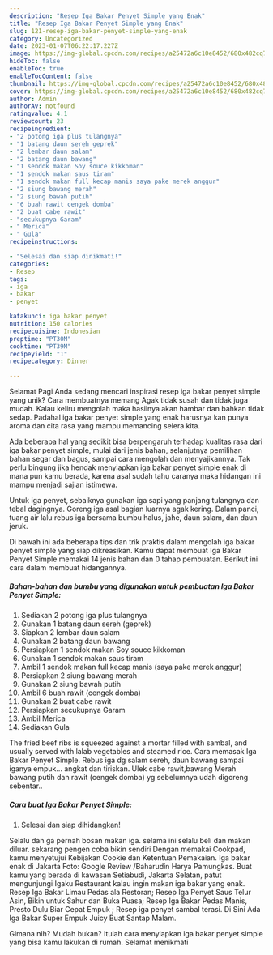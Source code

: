 ```yaml
---
description: "Resep Iga Bakar Penyet Simple yang Enak"
title: "Resep Iga Bakar Penyet Simple yang Enak"
slug: 121-resep-iga-bakar-penyet-simple-yang-enak
category: Uncategorized
date: 2023-01-07T06:22:17.227Z
image: https://img-global.cpcdn.com/recipes/a25472a6c10e8452/680x482cq70/iga-bakar-penyet-simple-foto-resep-utama.jpg
hideToc: false
enableToc: true
enableTocContent: false
thumbnail: https://img-global.cpcdn.com/recipes/a25472a6c10e8452/680x482cq70/iga-bakar-penyet-simple-foto-resep-utama.jpg
cover: https://img-global.cpcdn.com/recipes/a25472a6c10e8452/680x482cq70/iga-bakar-penyet-simple-foto-resep-utama.jpg
author: Admin
authorAv: notfound
ratingvalue: 4.1
reviewcount: 23
recipeingredient:
- "2 potong iga plus tulangnya"
- "1 batang daun sereh geprek"
- "2 lembar daun salam"
- "2 batang daun bawang"
- "1 sendok makan Soy souce kikkoman"
- "1 sendok makan saus tiram"
- "1 sendok makan full kecap manis saya pake merek anggur"
- "2 siung bawang merah"
- "2 siung bawah putih"
- "6 buah rawit cengek domba"
- "2 buat cabe rawit"
- "secukupnya Garam"
- " Merica"
- " Gula"
recipeinstructions:

- "Selesai dan siap dinikmati!"
categories:
- Resep
tags:
- iga
- bakar
- penyet

katakunci: iga bakar penyet 
nutrition: 150 calories
recipecuisine: Indonesian
preptime: "PT30M"
cooktime: "PT39M"
recipeyield: "1"
recipecategory: Dinner

---
```



Selamat Pagi Anda sedang mencari inspirasi resep iga bakar penyet simple yang unik? Cara membuatnya memang Agak tidak susah dan tidak juga mudah. Kalau keliru mengolah maka hasilnya akan hambar dan bahkan tidak sedap. Padahal iga bakar penyet simple yang enak harusnya kan punya aroma dan cita rasa yang mampu memancing selera kita.


Ada beberapa hal yang sedikit bisa berpengaruh terhadap kualitas rasa dari iga bakar penyet simple, mulai dari jenis bahan, selanjutnya pemilihan bahan segar dan bagus, sampai cara mengolah dan menyajikannya. Tak perlu bingung jika hendak menyiapkan iga bakar penyet simple enak di mana pun kamu berada, karena asal sudah tahu caranya maka hidangan ini mampu menjadi sajian istimewa.

Untuk iga penyet, sebaiknya gunakan iga sapi yang panjang tulangnya dan tebal dagingnya. Goreng iga asal bagian luarnya agak kering. Dalam panci, tuang air lalu rebus iga bersama bumbu halus, jahe, daun salam, dan daun jeruk.


Di bawah ini ada beberapa tips dan trik praktis dalam mengolah iga bakar penyet simple yang siap dikreasikan. Kamu dapat membuat Iga Bakar Penyet Simple memakai 14 jenis bahan dan 0 tahap pembuatan. Berikut ini cara dalam membuat hidangannya.

<!--inarticleads1-->

##### Bahan-bahan dan bumbu yang digunakan untuk pembuatan Iga Bakar Penyet Simple:

1. Sediakan 2 potong iga plus tulangnya
1. Gunakan 1 batang daun sereh (geprek)
1. Siapkan 2 lembar daun salam
1. Gunakan 2 batang daun bawang
1. Persiapkan 1 sendok makan Soy souce kikkoman
1. Gunakan 1 sendok makan saus tiram
1. Ambil 1 sendok makan full kecap manis (saya pake merek anggur)
1. Persiapkan 2 siung bawang merah
1. Gunakan 2 siung bawah putih
1. Ambil 6 buah rawit (cengek domba)
1. Gunakan 2 buat cabe rawit
1. Persiapkan secukupnya Garam
1. Ambil  Merica
1. Sediakan  Gula


The fried beef ribs is squeezed against a mortar filled with sambal, and usually served with lalab vegetables and steamed rice. Cara memasak Iga Bakar Penyet Simple. Rebus iga dg salam sereh, daun bawang sampai iganya empuk… angkat dan tiriskan. Ulek cabe rawit,bawang Merah bawang putih dan rawit (cengek domba) yg sebelumnya udah digoreng sebentar.. 

<!--inarticleads2-->

##### Cara buat Iga Bakar Penyet Simple:


1. Selesai dan siap dihidangkan!

Selalu dan ga pernah bosan makan iga. selama ini selalu beli dan makan diluar. sekarang pengen coba bikin sendiri Dengan memakai Cookpad, kamu menyetujui Kebijakan Cookie dan Ketentuan Pemakaian. Iga bakar enak di Jakarta Foto: Google Review /Baharudin Harya Pamungkas. Buat kamu yang berada di kawasan Setiabudi, Jakarta Selatan, patut mengunjungi Igaku Restaurant kalau ingin makan iga bakar yang enak. Resep Iga Bakar Limau Pedas ala Restoran; Resep Iga Penyet Saus Telur Asin, Bikin untuk Sahur dan Buka Puasa; Resep Iga Bakar Pedas Manis, Presto Dulu Biar Cepat Empuk ; Resep iga penyet sambal terasi. Di Sini Ada Iga Bakar Super Empuk Juicy Buat Santap Malam. 

Gimana nih? Mudah bukan? Itulah cara menyiapkan iga bakar penyet simple yang bisa kamu lakukan di rumah. Selamat menikmati
